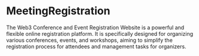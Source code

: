 # MeetingRegistration
The Web3 Conference and Event Registration Website is a powerful and flexible online registration platform. It is specifically designed for organizing various conferences, events, and workshops, aiming to simplify the registration process for attendees and management tasks for organizers.
